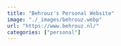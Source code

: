 ```yaml
---
title: "Behrouz's Personal Website"
image: "./_images/behrouz.webp"
url: "https://www.behrouz.nl/"
categories: ["personal"]
---
```

